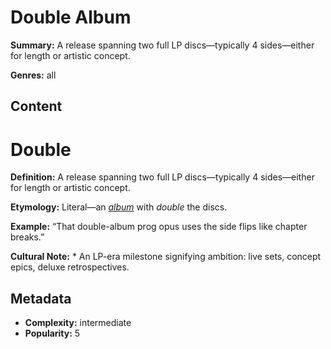 # Double Album

**Summary:** A release spanning two full LP discs—typically 4 sides—either for length or artistic concept.

**Genres:** all

## Content

# Double

**Definition:** A release spanning two full LP discs—typically 4 sides—either for length or artistic concept.

**Etymology:** Literal—an *[album](../a/album.md)* with *double* the discs.

**Example:** “That double-album prog opus uses the side flips like chapter breaks.”

**Cultural Note:** * An LP-era milestone signifying ambition: live sets, concept epics, deluxe retrospectives.

## Metadata

- **Complexity:** intermediate
- **Popularity:** 5
